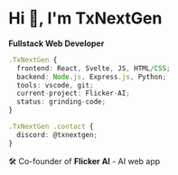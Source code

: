 # Hi 👋, I'm TxNextGen
**Fullstack Web Developer**

```typescript
.TxNextGen {
  frontend: React, Svelte, JS, HTML/CSS;
  backend: Node.js, Express.js, Python;
  tools: vscode, git;
  current-project: Flicker-AI;
  status: grinding-code;
}

.TxNextGen .contact {
  discord: @txnextgen;
}
```

🛠️ Co-founder of **Flicker AI** - AI web app
